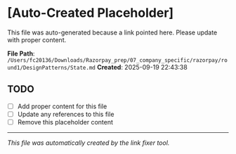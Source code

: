 # [Auto-Created Placeholder]

This file was auto-generated because a link pointed here.
Please update with proper content.

**File Path**: `/Users/fc20136/Downloads/Razorpay_prep/07_company_specific/razorpay/round1/DesignPatterns/State.md`
**Created**: 2025-09-19 22:43:38

## TODO
- [ ] Add proper content for this file
- [ ] Update any references to this file
- [ ] Remove this placeholder content

---
*This file was automatically created by the link fixer tool.*
